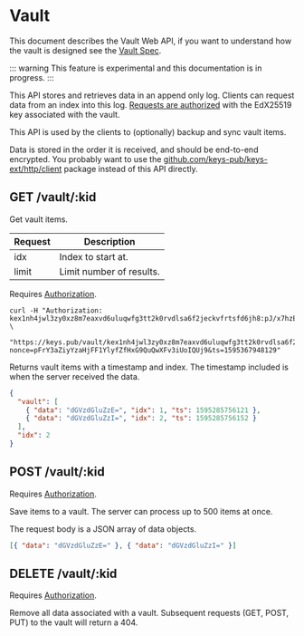 # Vault

This document describes the Vault Web API, if you want to understand how the vault is designed see the [Vault Spec](/docs/specs/vault.md).

::: warning
This feature is experimental and this documentation is in progress.
:::

This API stores and retrieves data in an append only log. Clients can request data from an index into this log.
[Requests are authorized](/docs/webapi/auth.md) with the EdX25519 key associated with the vault.

This API is used by the clients to (optionally) backup and sync vault items.

Data is stored in the order it is received, and should be end-to-end encrypted.
You probably want to use the [github.com/keys-pub/keys-ext/http/client](https://pkg.go.dev/github.com/keys-pub/keys-ext/http/client) package instead of this API directly.

## GET /vault/:kid

Get vault items.

| Request | Description              |
| ------- | ------------------------ |
| idx     | Index to start at.       |
| limit   | Limit number of results. |

Requires [Authorization](/docs/webapi/auth.md).

```shell
curl -H "Authorization: kex1nh4jwl3zy0xz8m7eaxvd6uluqwfg3tt2k0rvdlsa6f2jeckvfrtsfd6jh8:pJ/x7hzEcqPZ9cWGmX4UBB3Jh0csSP+7yDScIqI6SPiz9MKedySmQZlxFYSMZMNPKZPyYLVgQeU6NPK7YivJCg==" \
  "https://keys.pub/vault/kex1nh4jwl3zy0xz8m7eaxvd6uluqwfg3tt2k0rvdlsa6f2jeckvfrtsfd6jh8?nonce=pFrY3aZiyYzaHjFF1YlyfZfHxG9QuQwXFv3iUoIQUj9&ts=1595367948129"
```

Returns vault items with a timestamp and index. The timestamp included is when the server received the data.

```json
{
  "vault": [
    { "data": "dGVzdGluZzE=", "idx": 1, "ts": 1595285756121 },
    { "data": "dGVzdGluZzI=", "idx": 2, "ts": 1595285756152 }
  ],
  "idx": 2
}
```

## POST /vault/:kid

Requires [Authorization](/docs/webapi/auth.md).

Save items to a vault. The server can process up to 500 items at once.

The request body is a JSON array of data objects.

```json
[{ "data": "dGVzdGluZzE=" }, { "data": "dGVzdGluZzI=" }]
```

## DELETE /vault/:kid

Requires [Authorization](/docs/webapi/auth.md).

Remove all data associated with a vault.
Subsequent requests (GET, POST, PUT) to the vault will return a 404.
